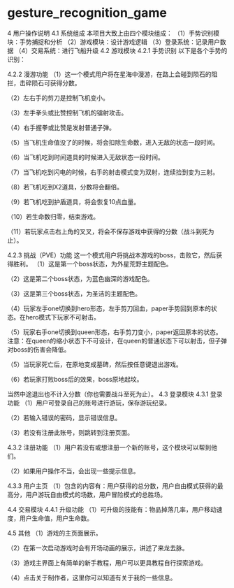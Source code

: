 # gesture_recognition_game
4	用户操作说明
4.1	系统组成
本项目大致上由四个模块组成：
（1）手势识别模块：手势捕捉和分析
（2）游戏模块：设计游戏逻辑
（3）登录系统：记录用户数据
（4）交易系统：进行飞船升级
4.2	游戏模块
4.2.1	手势识别
以下是各个手势的识别：
 
 
 
 
 
4.2.2	漫游功能
（1）这一个模式用户将在星海中漫游，在路上会碰到陨石的阻拦，击碎陨石可获得分数。
 
（2）左右手的剪刀是控制飞机变小。
 

（3）左手拳头或比赞控制飞机的镭射攻击。
 
（4）右手握拳或比赞是发射普通子弹。
 
（5）当飞机生命值没了的时候，将会扣除生命数，进入无敌的状态一段时间。
 
（6）当飞机吃到时间道具的时候进入无敌状态一段时间。
 
 

（7）当飞机吃到闪电的时候，右手的射击模式变为双射，连续捡到变为三射。
 
 
（8）若飞机吃到X2道具，分数将会翻倍。
 
（9）若飞机吃到护盾道具，将会恢复10点血量。
 
（10）若生命数归零，结束游戏。
 
（11）若玩家点击右上角的叉叉，将会不保存游戏中获得的分数（战斗到死为止）。
 
4.2.3	挑战（PVE）功能
这一个模式用户将挑战本游戏的boss，击败它，然后获得胜利。
（1）这是第一个boss状态，为外星荒野主题配色。
 

（2）这是第二个boss状态，为蓝色幽深的游戏配色。
 
（3）这是第三个boss状态，为圣洁的主题配色。
 
（4）玩家左手one切换到hero形态，左手剪刀回血，paper手势回到原本的状态。在hero模式下玩家不可射击。
 
（5）玩家右手one切换到queen形态，右手剪刀变小，paper返回原本的状态。注意：在queen的缩小状态下不可设计，在queen的普通状态下可以射击，但子弹对boss的伤害会降低。

（5）当玩家死亡后，在原地变成墓碑，然后按任意键退出游戏。
 
（6）若玩家打败boss后的效果，boss原地起坟。
 
当然中途退出也不计入分数（你也需要战斗至死为止）。
4.3	登录模块
4.3.1	登录功能
（1）用户可登录自己的账号进行游玩，保存游玩纪录。
 
（2）若输入错误的密码，显示错误信息。
 
（3）若没有注册此账号，则跳转到注册页面。
 
4.3.2	注册功能
（1）用户若没有或想注册一个新的账号，这个模块可以帮到他们。
 
（2）如果用户操作不当，会出现一些提示信息。
   

4.3.3	用户主页
（1）包含的内容有：用户获得的总分数，用户自由模式获得的最高分，用户游玩自由模式的场数，用户冒险模式的总胜场。
 
4.4	交易模块
4.4.1 升级功能
	（1）可升级的技能有：物品掉落几率，用户移动速度，用户生命值，用户生命数。

 
4.5	其他
（1）游戏的主页面展示。
 

（2）在第一次启动游戏时会有开场动画的展示，讲述了来龙去脉。
 
（3）游戏主界面上有简单的新手教程，用户可以更具教程自行探索游戏。
 


（4）点击关于制作者，这里你可以知道有关于我的一些信息。
 
